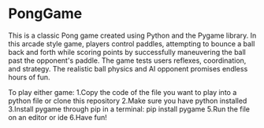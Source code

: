 # PongGame
This is a classic Pong game created using Python and the Pygame library. In this arcade style game, players control paddles, attempting to bounce a ball back and forth while scoring points by successfully maneuvering the ball past the opponent's paddle. The game tests users reflexes, coordination, and strategy. The realistic ball physics and AI opponent promises endless hours of fun.

To play either game:
1.Copy the code of the file you want to play into a python file or clone this repository
2.Make sure you have python installed
3.Install pygame through pip in a terminal: pip install pygame
5.Run the file on an editor or ide
6.Have fun!
